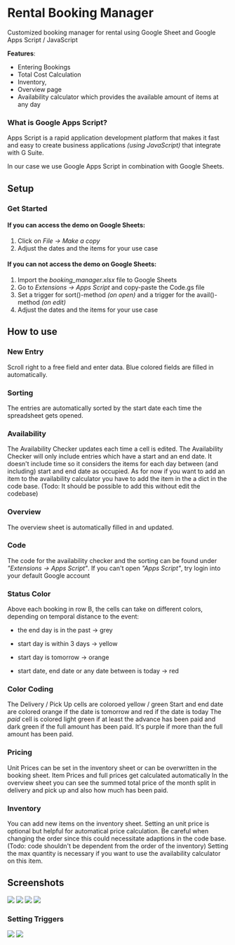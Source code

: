 # Rental Booking Manager
Customized booking manager for rental using Google Sheet and Google Apps Script / JavaScript

**Features**: 
* Entering Bookings 
* Total Cost Calculation
* Inventory,
* Overview page
* Availability calculator which provides the available amount of items at any day

### What is Google Apps Script?
Apps Script is a rapid application development platform that makes it fast and easy to create business applications _(using JavaScript)_ that integrate with G Suite.

In our case we use Google Apps Script in combination with Google Sheets.

## Setup
### Get Started
#### If you can access the demo on Google Sheets:
1. Click on _File &rarr; Make a copy_
2. Adjust the dates and the items for your use case
#### If you can not access the demo on Google Sheets:
1. Import the _booking_manager.xlsx_ file to Google Sheets
2. Go to _Extensions &rarr; Apps Script_ and copy-paste the Code.gs file
3. Set a trigger for sort()-method _(on open)_ and a trigger for the avail()-method _(on edit)_
4. Adjust the dates and the items for your use case


## How to use	
### New Entry	
Scroll right to a free field and enter data. Blue colored fields are filled in automatically.
	
### Sorting	
The entries are automatically sorted by the start date each time the spreadsheet gets opened.
	
### Availability	
The Availability Checker updates each time a cell is edited.
	The Availability Checker will only include entries which have a start and an end date.
	It doesn't include time so it considers the items for each day between (and including) start and end date as occupied.
	As for now if you want to add an item to the availability calculator you have to add the item in the a dict in the code base. (Todo: It should be possible to add this without edit the codebase)
### Overview	
The overview sheet is automatically filled in and updated.
	
### Code	
The code for the availability checker and the sorting can be found under _"Extensions &rarr; Apps Script"_.
	If you can't open _"Apps Script"_, try login into your default Google account
### Status Color	
Above each booking in row B, the cells can take on different colors, depending on temporal distance to the event:
	
* the end day is in the past &rarr; grey 

* start day is within 3 days &rarr; yellow

* start day is tomorrow &rarr; orange

* start date, end date or any date between is today &rarr; red
### Color Coding	
The Delivery / Pick Up cells are coloroed yellow / green
	Start and end date are colored orange if the date is tomorrow and red if the date is today
	The _paid_ cell is colored light green if at least the advance has been paid and dark green if the full amount has been paid. It's purple if more than the full amount has been paid.
### Pricing	
Unit Prices can be set in the inventory sheet or can be overwritten in the booking sheet.
	Item Prices and full prices get calculated automatically
	In the overview sheet you can see the summed total price of the month split in delivery and pick up and also how much has been paid.
### Inventory	
You can add new items on the inventory sheet. Setting an unit price is optional but helpful for automatical price calculation.
	Be careful when changing the order since this could necessitate adaptions in the code base. (Todo: code shouldn't be dependent from the order of the inventory)
	Setting the max quantity is necessary if you want to use the availability calculator on this item.

## Screenshots
![](/images/img1.png)
![](/images/img2.png)
![](/images/img3.png)
![](/images/img4.png)
### Setting Triggers

![](/images/img5.png)
![](/images/img6.png)